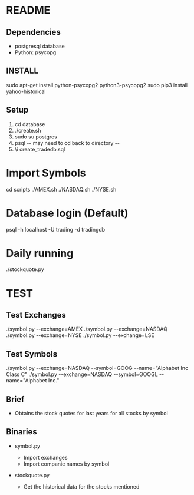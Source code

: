 README
======

## Dependencies
+	postgresql database
+	Python:
		psycopg

## INSTALL
sudo apt-get install python-psycopg2 python3-psycopg2
sudo pip3 install yahoo-historical

## Setup
1) cd database
2) ./create.sh
3) sudo su postgres
4) psql
	-- may need to cd back to directory --
5) \i create_tradedb.sql

# Import Symbols
cd scripts
./AMEX.sh
./NASDAQ.sh
./NYSE.sh

# Database login (Default)
psql -h localhost -U trading -d tradingdb

# Daily running
./stockquote.py

# TEST
## Test Exchanges
./symbol.py --exchange=AMEX
./symbol.py --exchange=NASDAQ
./symbol.py --exchange=NYSE
./symbol.py --exchange=LSE


## Test Symbols
./symbol.py --exchange=NASDAQ --symbol=GOOG --name="Alphabet Inc Class C"
./symbol.py --exchange=NASDAQ --symbol=GOOGL --name="Alphabet Inc."


## Brief
+ Obtains the stock quotes for last years for all stocks by symbol


## Binaries
+ symbol.py
	- Import exchanges
	- Import companie names by symbol

+ stockquote.py
	- Get the historical data for the stocks mentioned

